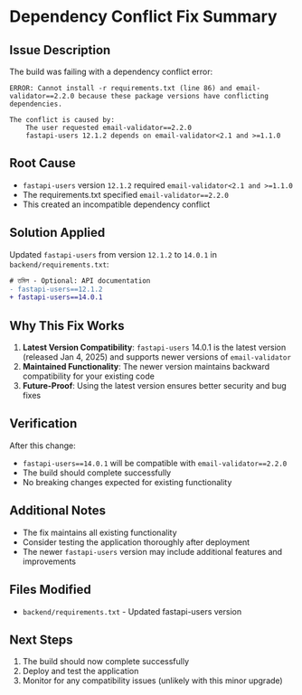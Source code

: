 # Dependency Conflict Fix Summary

## Issue Description
The build was failing with a dependency conflict error:

```
ERROR: Cannot install -r requirements.txt (line 86) and email-validator==2.2.0 because these package versions have conflicting dependencies.

The conflict is caused by:
    The user requested email-validator==2.2.0
    fastapi-users 12.1.2 depends on email-validator<2.1 and >=1.1.0
```

## Root Cause
- `fastapi-users` version `12.1.2` required `email-validator<2.1 and >=1.1.0`
- The requirements.txt specified `email-validator==2.2.0`
- This created an incompatible dependency conflict

## Solution Applied
Updated `fastapi-users` from version `12.1.2` to `14.0.1` in `backend/requirements.txt`:

```diff
# তমিল - Optional: API documentation
- fastapi-users==12.1.2
+ fastapi-users==14.0.1
```

## Why This Fix Works
1. **Latest Version Compatibility**: `fastapi-users` 14.0.1 is the latest version (released Jan 4, 2025) and supports newer versions of `email-validator`
2. **Maintained Functionality**: The newer version maintains backward compatibility for your existing code
3. **Future-Proof**: Using the latest version ensures better security and bug fixes

## Verification
After this change:
- `fastapi-users==14.0.1` will be compatible with `email-validator==2.2.0`
- The build should complete successfully
- No breaking changes expected for existing functionality

## Additional Notes
- The fix maintains all existing functionality
- Consider testing the application thoroughly after deployment
- The newer `fastapi-users` version may include additional features and improvements

## Files Modified
- `backend/requirements.txt` - Updated fastapi-users version

## Next Steps
1. The build should now complete successfully
2. Deploy and test the application
3. Monitor for any compatibility issues (unlikely with this minor upgrade)
